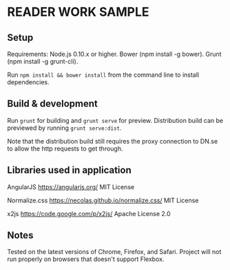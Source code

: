 # READER WORK SAMPLE

## Setup

Requirements: Node.js 0.10.x or higher. Bower (npm install -g bower). Grunt (npm install -g grunt-cli).

Run `npm install && bower install` from the command line to install dependencies.

## Build & development

Run `grunt` for building and `grunt serve` for preview. Distribution build can be previewed by running `grunt serve:dist`.

Note that the distribution build still requires the proxy connection to DN.se to allow the http requests to get through.

## Libraries used in application

AngularJS
https://angularjs.org/
MIT License

Normalize.css
https://necolas.github.io/normalize.css/
MIT License

x2js
https://code.google.com/p/x2js/
Apache License 2.0

## Notes

Tested on the latest versions of Chrome, Firefox, and Safari.
Project will not run properly on browsers that doesn't support Flexbox.